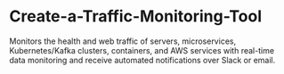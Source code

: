 # Create-a-Traffic-Monitoring-Tool
Monitors the health and web traffic of servers, microservices, Kubernetes/Kafka clusters, containers, and AWS services with real-time data monitoring and receive automated notifications over Slack or email.
